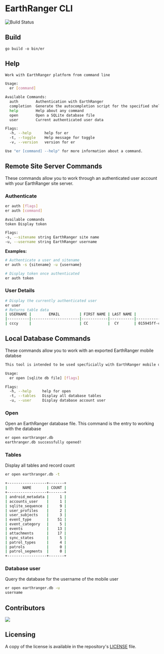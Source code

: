 # EarthRanger CLI 
![Build Status](https://github.com/doneill/er-cli/actions/workflows/go.yml/badge.svg)

## Build
`go build -o bin/er`

## Help

```bash
Work with EarthRanger platform from command line

Usage:
  er [command]

Available Commands:
  auth        Authentication with EarthRanger
  completion  Generate the autocompletion script for the specified shell
  help        Help about any command
  open        Open a SQLite database file
  user        Current authenticated user data

Flags:
  -h, --help      help for er
  -t, --toggle    Help message for toggle
  -v, --version   version for er

Use "er [command] --help" for more information about a command.
```

## Remote Site Server Commands
These commands allow you to work through an authenticated user account with your EarthRanger site server.

### Authenticate

```bash
er auth [flags]
er auth [command]

Available commands
token Display token

Flags:
-s, --sitename string EarthRanger site name
-u, --username string EarthRanger username
```

**Examples:**

```bash
# Authenticate a user and sitename
er auth -s {sitename} -u {username}

# Display token once authenticated
er auth token
```

### User Details

```bash
# Display the currently authenticated user
er user
# Returns table data
| USERNAME |        EMAIL         | FIRST NAME | LAST NAME |                  ID                  | PIN  |              SUBJECT ID              |
|----------|----------------------|------------|-----------|--------------------------------------|------|--------------------------------------|
| cccy     |                      | CC         |  CY       | 015945ff-c220-4674-a070-3f1112e445fg |      | 12c245f6-8d77-4e15-a82c-be4a717034df |
```

## Local Database Commands
These commands allow you to work with an exported EarthRanger mobile databse

```bash
This tool is intended to be used specficially with EarthRanger mobile databases

Usage:
  er open [sqlite db file] [flags]

Flags:
  -h, --help     help for open
  -t, --tables   Display all database tables
  -u, --user     Display database account user
```

### Open
Open an EarthRanger database file. This command is the entry to working with the database

```bash
er open earthranger.db
earthranger.db successfully opened!
```

### Tables
Display all tables and record count

```bash
er open earthranger.db -t

+------------------+-------+
|       NAME       | COUNT |
+------------------+-------+
| android_metadata |     1 |
| accounts_user    |     1 |
| sqlite_sequence  |     9 |
| user_profiles    |     2 |
| user_subjects    |     3 |
| event_type       |    51 |
| event_category   |     5 |
| events           |    13 |
| attachments      |    17 |
| sync_states      |     5 |
| patrol_types     |     4 |
| patrols          |     0 |
| patrol_segments  |     0 |
+------------------+-------+
```

### Database user
Query the database for the username of the mobile user

```bash
er open earthranger.db -u
username
```

## Contributors
<a href="https://github.com/doneill/er-cli/graphs/contributors">
  <img src="https://contributors-img.web.app/image?repo=doneill/er-cli" />
</a>

## Licensing
A copy of the license is available in the repository's [LICENSE](LICENSE) file.
